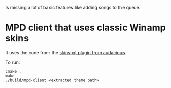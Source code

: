 Is missing a lot of basic features like adding songs to the queue.

# MPD client that uses classic Winamp skins

It uses the code from the [skins-qt plugin from audacious](https://github.com/audacious-media-player/audacious-plugins).

To run:
```
cmake .
make
./build/mpd-client <extracted theme path>
```
